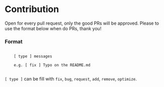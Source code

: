 # Contribution

Open for every pull request, only the good PRs will be approved. Please to use the format below when do PRs, thank you!

### Format
```
    
    [ type ] messages
    
    e.g. [ fix ] Typo on the README.md
    
```

` [ type ] ` can be fill with ` fix `, ` bug `, ` request `, ` add `, ` remove `, ` optimize `.
